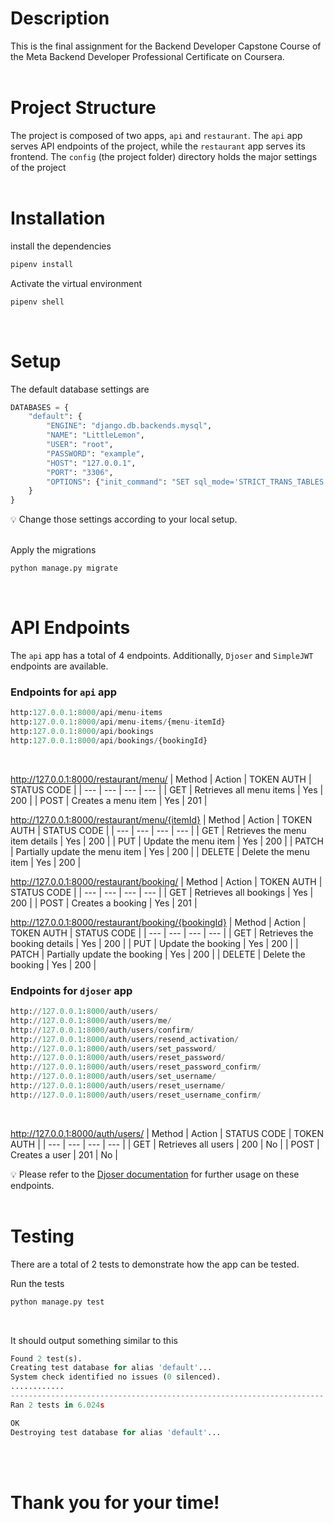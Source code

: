 # Description

This is the final assignment for the Backend Developer Capstone Course of the Meta Backend Developer Professional Certificate on Coursera.
<br> <br>

# Project Structure

The project is composed of two apps, `api` and `restaurant`. The `api` app serves API endpoints of the project, while the `restaurant` app serves its frontend. The `config` (the project folder) directory holds the major settings of the project
<br> <br>

# Installation

install the dependencies

```bash
pipenv install
```

Activate the virtual environment

```bash
pipenv shell
```

<br>

# Setup

The default database settings are

```python
DATABASES = {
    "default": {
        "ENGINE": "django.db.backends.mysql",
        "NAME": "LittleLemon",
        "USER": "root",
        "PASSWORD": "example",
        "HOST": "127.0.0.1",
        "PORT": "3306",
        "OPTIONS": {"init_command": "SET sql_mode='STRICT_TRANS_TABLES'"},
    }
}
```

💡 Change those settings according to your local setup.
<br>
<br>

Apply the migrations

```python
python manage.py migrate
```

<br>

# API Endpoints

The `api` app has a total of 4 endpoints. Additionally, `Djoser` and `SimpleJWT` endpoints are available.
<br>

### Endpoints for `api` app

```python
http:127.0.0.1:8000/api/menu-items
http:127.0.0.1:8000/api/menu-items/{menu-itemId}
http:127.0.0.1:8000/api/bookings
http:127.0.0.1:8000/api/bookings/{bookingId}
```

<br>

http://127.0.0.1:8000/restaurant/menu/
| Method | Action | TOKEN AUTH | STATUS CODE |
| --- | --- | --- | --- |
| GET | Retrieves all menu items | Yes | 200 |
| POST | Creates a menu item | Yes | 201 |
<br>

http://127.0.0.1:8000/restaurant/menu/{itemId}
| Method | Action | TOKEN AUTH | STATUS CODE |
| --- | --- | --- | --- |
| GET | Retrieves the menu item details | Yes | 200 |
| PUT | Update the menu item | Yes | 200 |
| PATCH | Partially update the menu item | Yes | 200 |
| DELETE | Delete the menu item | Yes | 200 |
<br>

http://127.0.0.1:8000/restaurant/booking/
| Method | Action | TOKEN AUTH | STATUS CODE |
| --- | --- | --- | --- |
| GET | Retrieves all bookings | Yes | 200 |
| POST | Creates a booking | Yes | 201 |
<br>

http://127.0.0.1:8000/restaurant/booking/{bookingId}
| Method | Action | TOKEN AUTH | STATUS CODE |
| --- | --- | --- | --- |
| GET | Retrieves the booking details | Yes | 200 |
| PUT | Update the booking | Yes | 200 |
| PATCH | Partially update the booking | Yes | 200 |
| DELETE | Delete the booking | Yes | 200 |
<br>

### Endpoints for `djoser` app

```python
http://127.0.0.1:8000/auth/users/
http://127.0.0.1:8000/auth/users/me/
http://127.0.0.1:8000/auth/users/confirm/
http://127.0.0.1:8000/auth/users/resend_activation/
http://127.0.0.1:8000/auth/users/set_password/
http://127.0.0.1:8000/auth/users/reset_password/
http://127.0.0.1:8000/auth/users/reset_password_confirm/
http://127.0.0.1:8000/auth/users/set_username/
http://127.0.0.1:8000/auth/users/reset_username/
http://127.0.0.1:8000/auth/users/reset_username_confirm/
```

<br>

http://127.0.0.1:8000/auth/users/
| Method | Action | STATUS CODE | TOKEN AUTH |
| --- | --- | --- | --- |
| GET | Retrieves all users | 200 | No |
| POST | Creates a user | 201 | No |

💡 Please refer to the [Djoser documentation](https://djoser.readthedocs.io/en/latest/getting_started.html#available-endpoints) for further usage on these endpoints.
<br> <br>

# Testing

There are a total of 2 tests to demonstrate how the app can be tested.
<br>

Run the tests

```python
python manage.py test
```

<br>

It should output something similar to this

```python
Found 2 test(s).
Creating test database for alias 'default'...
System check identified no issues (0 silenced).
............
----------------------------------------------------------------------
Ran 2 tests in 6.024s

OK
Destroying test database for alias 'default'...
```

<br><br>

# Thank you for your time!
